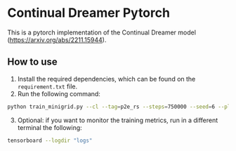 # Continual Dreamer Pytorch

This is a pytorch implementation of the Continual Dreamer model (https://arxiv.org/abs/2211.15944).


## How to use
1. Install the required dependencies, which can be found on the `requirement.txt` file.
2. Run the following command: 
```sh
python train_minigrid.py --cl --tag=p2e_rs --steps=750000 --seed=6 --plan2explore --expl_intr_scale=0.9 --expl_extr_scale=0.9 --logdir=logs --minlen=5 --rssm_full_recon --sep_exp_eval_policies --reservoir_sampling --recent_past_sampl_thres=0.5
```
3. Optional: if you want to monitor the training metrics, run in a different terminal the following:
```sh
tensorboard --logdir "logs"
```
